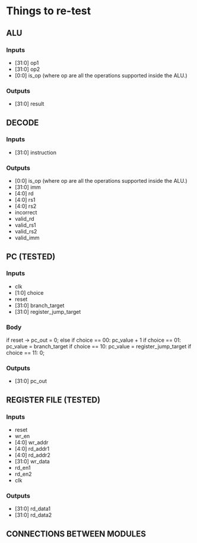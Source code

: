 # Things to re-test

## ALU

### Inputs
- [31:0] op1
- [31:0] op2
- [0:0] is_op (where op are all the operations supported inside the ALU.)

### Outputs
- [31:0] result

## DECODE

### Inputs
- [31:0] instruction

### Outputs 
- [0:0] is_op (where op are all the operations supported inside the ALU.)
- [31:0] imm
- [4:0] rd
- [4:0] rs1
- [4:0] rs2
- incorrect
- valid_rd
- valid_rs1
- valid_rs2
- valid_imm

## PC (TESTED) 

### Inputs
- clk
- [1:0] choice
- reset
- [31:0] branch_target 
- [31:0] register_jump_target

### Body

if reset -> pc_out = 0;
else
    if choice == 00: pc_value + 1
    if choice == 01: pc_value  = branch_target
    if choice == 10: pc_value = register_jump_target
    if choice == 11: 0;

### Outputs
- [31:0] pc_out

## REGISTER FILE (TESTED)

### Inputs
- reset
- wr_en
- [4:0] wr_addr
- [4:0] rd_addr1
- [4:0] rd_addr2
- [31:0] wr_data
- rd_en1
- rd_en2
- clk

### Outputs
- [31:0] rd_data1
- [31:0] rd_data2

## CONNECTIONS BETWEEN MODULES
